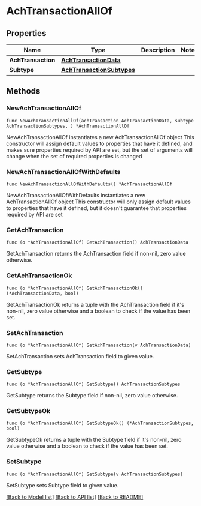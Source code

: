 # AchTransactionAllOf

## Properties

Name | Type | Description | Notes
------------ | ------------- | ------------- | -------------
**AchTransaction** | [**AchTransactionData**](AchTransactionData.md) |  | 
**Subtype** | [**AchTransactionSubtypes**](AchTransactionSubtypes.md) |  | 

## Methods

### NewAchTransactionAllOf

`func NewAchTransactionAllOf(achTransaction AchTransactionData, subtype AchTransactionSubtypes, ) *AchTransactionAllOf`

NewAchTransactionAllOf instantiates a new AchTransactionAllOf object
This constructor will assign default values to properties that have it defined,
and makes sure properties required by API are set, but the set of arguments
will change when the set of required properties is changed

### NewAchTransactionAllOfWithDefaults

`func NewAchTransactionAllOfWithDefaults() *AchTransactionAllOf`

NewAchTransactionAllOfWithDefaults instantiates a new AchTransactionAllOf object
This constructor will only assign default values to properties that have it defined,
but it doesn't guarantee that properties required by API are set

### GetAchTransaction

`func (o *AchTransactionAllOf) GetAchTransaction() AchTransactionData`

GetAchTransaction returns the AchTransaction field if non-nil, zero value otherwise.

### GetAchTransactionOk

`func (o *AchTransactionAllOf) GetAchTransactionOk() (*AchTransactionData, bool)`

GetAchTransactionOk returns a tuple with the AchTransaction field if it's non-nil, zero value otherwise
and a boolean to check if the value has been set.

### SetAchTransaction

`func (o *AchTransactionAllOf) SetAchTransaction(v AchTransactionData)`

SetAchTransaction sets AchTransaction field to given value.


### GetSubtype

`func (o *AchTransactionAllOf) GetSubtype() AchTransactionSubtypes`

GetSubtype returns the Subtype field if non-nil, zero value otherwise.

### GetSubtypeOk

`func (o *AchTransactionAllOf) GetSubtypeOk() (*AchTransactionSubtypes, bool)`

GetSubtypeOk returns a tuple with the Subtype field if it's non-nil, zero value otherwise
and a boolean to check if the value has been set.

### SetSubtype

`func (o *AchTransactionAllOf) SetSubtype(v AchTransactionSubtypes)`

SetSubtype sets Subtype field to given value.



[[Back to Model list]](../README.md#documentation-for-models) [[Back to API list]](../README.md#documentation-for-api-endpoints) [[Back to README]](../README.md)


